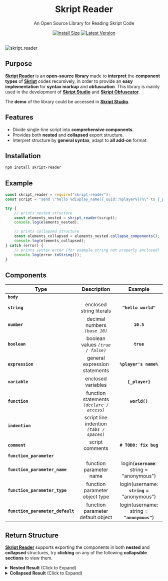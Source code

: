 <div align="center">
	<h1>Skript Reader</h1>
	<p>An Open Source Library for Reading Skript Code</p>
	<a href="https://packagephobia.now.sh/result?p=skript-reader"><img src="https://badgen.net/packagephobia/install/skript-reader@latest" alt="Install Size"></a>
	<a href="https://www.npmjs.com/package/skript-reader"><img src="https://img.shields.io/npm/v/skript-reader" alt="Latest Version"></a>
</div>

<br>

![skript_reader](https://user-images.githubusercontent.com/41904540/183946760-1419c8dc-76f5-49b2-ae2d-cbc8afc07e46.png)

## Purpose

**[Skript Reader](https://github.com/ichenglin/Skript_Reader)** is an **open-source library** made to
**interpret** the **component types** of **[Skript](https://github.com/SkriptLang/Skript)** codes recursively,
in order to provide an **easy implementation** for **syntax markup** and **obfuscation**.
This library is mainly used in the development of
**[Skript Studio](https://github.com/ichenglin/Skript_Studio)** and **[Skript Obfuscator](https://github.com/ichenglin/Skript_Obfuscator)**.

The **demo** of the library could be accessed in **[Skript Studio](https://github.com/ichenglin/Skript_Studio)**.


## Features

- Divide single-line script into **comprehensive components**.
- Provides both **nested** and **collapsed** export structure.
- Interpret structure by **general syntax**, adapt to **all add-on** format.

## Installation

```bash
npm install skript-reader
```

## Example

```js
const skript_reader = require("skript-reader");
const script = "send \"hello %display_name({_uuid::%player%})%\" to {_players::*} #this is an example";

try {
	// prints nested structure
	const elements_nested = skript_reader(script);
	console.log(elements_nested);

	// prints collapsed structure
	const elements_collapsed = elements_nested.collapse_components();
	console.log(elements_collapsed);
} catch (error) {
	// prints syntax error (for example string not properly enclosed)
	console.log(error.toString());
}
```

## Components

| Type                             | Description                                | Example                                     |
| :------------------------------: | :----------------------------------------: | :-----------------------------------------: |
| **`body                      `** |                                            |                                             |
| **`string                    `** | enclosed string literals                   | **`"hello world"`**                         |
| **`number                    `** | decimal numbers *`(base 10)`*              | **`10.5`**                                  |
| **`boolean                   `** | boolean values *`(true / false)`*          | **`true`**                                  |
| **`expression                `** | general expression statements              | **`%player's name%`**                       |
| **`variable                  `** | enclosed variables                         | **`{_player}`**                             |
| **`function                  `** | function statements *`(declare / access)`* | **`world()`**                               |
| **`indention                 `** | script line indention *`(tabs / spaces)`*  |                                             |
| **`comment                   `** | script comments                            | **`# TODO: fix bug`**                       |
| **`function_parameter        `** |                                            |                                             |
| **`function_parameter_name   `** | function parameter name                    | login(**`username`**: string = "anonymous") |
| **`function_parameter_type   `** | function parameter object type             | login(username: **`string`** = "anonymous") |
| **`function_parameter_default`** | function parameter default object          | login(username: string = **`"anonymous"`**) |

## Return Structure

**[Skript Reader](https://github.com/ichenglin/Skript_Reader)** supports exporting the components in both **nested** and **collapsed** structures,
try **clicking** on any of the following **collapsible sections** to view them.

<details>
	<summary><b>Nested Result</b> (Click to Expand)</summary>

```ts
{
  "object_content": "send \"hello %display_name({_uuid::%player%})%\" to {_players::*} #this is an example",
  "object_depth": 0,
  "parent_types": [],
  "object_type": "body",
  "inner_components": [
    {
      "object_content": "send ",
      "object_depth": 1,
      "parent_types": [],
      "object_type": "body",
      "inner_components": []
    },
    {
      "object_content": "\"hello %display_name({_uuid::%player%})%\"",
      "object_depth": 1,
      "parent_types": [ "body" ],
      "object_type": "string",
      "inner_components": [
      {
        "object_content": "\"hello ",
        "object_depth": 2,
        "parent_types": [ "body" ],
        "object_type": "string",
        "inner_components": []
      },
      {
        "object_content": "%display_name({_uuid::%player%})%",
        "object_depth": 2,
        "parent_types": [ "body", "string" ],
        "object_type": "expression",
        "inner_components": [
        {
          "object_content": "%",
          "object_depth": 3,
          "parent_types": [ "body", "string" ],
          "object_type": "expression",
          "inner_components": []
        },
        {
          "object_content": "display_name({_uuid::%player%})",
          "object_depth": 3,
          "parent_types": [ "body", "string", "expression" ],
          "object_type": "function",
          "inner_components": [
          {
            "object_content": "display_name(",
            "object_depth": 4,
            "parent_types": [ "body", "string", "expression" ],
            "object_type": "function",
            "inner_components": []
          },
          {
            "object_content": "{_uuid::%player%}",
            "object_depth": 4,
            "parent_types": [ "body", "string", "expression", "function" ],
            "object_type": "variable",
            "inner_components": [
            {
              "object_content": "{_uuid::",
              "object_depth": 5,
              "parent_types": [ "body", "string", "expression", "function" ],
              "object_type": "variable",
              "inner_components": []
            },
            {
              "object_content": "%player%",
              "object_depth": 5,
              "parent_types": [ "body", "string", "expression", "function", "variable" ],
              "object_type": "expression",
              "inner_components": []
            },
            {
              "object_content": "}",
              "object_depth": 5,
              "parent_types": [ "body", "string", "expression", "function" ],
              "object_type": "variable",
              "inner_components": []
            }
          ]
          },
          {
            "object_content": ")",
            "object_depth": 4,
            "parent_types": [ "body", "string", "expression" ],
            "object_type": "function",
            "inner_components": []
          }
        ]
        },
        {
          "object_content": "%",
          "object_depth": 3,
          "parent_types": [ "body", "string" ],
          "object_type": "expression",
          "inner_components": []
        }
      ]
      },
      {
        "object_content": "\"",
        "object_depth": 2,
        "parent_types": [ "body" ],
        "object_type": "string",
        "inner_components": []
      }
    ]
    },
    {
      "object_content": " to ",
      "object_depth": 1,
      "parent_types": [],
      "object_type": "body",
      "inner_components": []
    },
    {
      "object_content": "{_players::*}",
      "object_depth": 1,
      "parent_types": [ "body" ],
      "object_type": "variable",
      "inner_components": []
    },
    {
      "object_content": " ",
      "object_depth": 1,
      "parent_types": [],
      "object_type": "body",
      "inner_components": []
    },
    {
      "object_content": "#this is an example",
      "object_depth": 1,
      "parent_types": [ "body" ],
      "object_type": "comment",
      "inner_components": []
    }
  ]
}
```
</details>

<details>
	<summary><b>Collapsed Result</b> (Click to Expand)</summary>

```ts
[
  SkriptObject {
    object_content: 'send ',
    object_depth: 1,
    parent_types: [],
    object_type: 'body',
    inner_components: []
  },
  SkriptObject {
    object_content: '"hello ',
    object_depth: 2,
    parent_types: [ 'body' ],
    object_type: 'string',
    inner_components: []
  },
  SkriptObject {
    object_content: '%',
    object_depth: 3,
    parent_types: [ 'body', 'string' ],
    object_type: 'expression',
    inner_components: []
  },
  SkriptObject {
    object_content: 'display_name(',
    object_depth: 4,
    parent_types: [ 'body', 'string', 'expression' ],
    object_type: 'function',
    inner_components: []
  },
  SkriptObject {
    object_content: '{_uuid::',
    object_depth: 5,
    parent_types: [ 'body', 'string', 'expression', 'function' ],
    object_type: 'variable',
    inner_components: []
  },
  SkriptObject {
    object_content: '%player%',
    object_depth: 5,
    parent_types: [ 'body', 'string', 'expression', 'function', 'variable' ],
    object_type: 'expression',
    inner_components: []
  },
  SkriptObject {
    object_content: '}',
    object_depth: 5,
    parent_types: [ 'body', 'string', 'expression', 'function' ],
    object_type: 'variable',
    inner_components: []
  },
  SkriptObject {
    object_content: ')',
    object_depth: 4,
    parent_types: [ 'body', 'string', 'expression' ],
    object_type: 'function',
    inner_components: []
  },
  SkriptObject {
    object_content: '%',
    object_depth: 3,
    parent_types: [ 'body', 'string' ],
    object_type: 'expression',
    inner_components: []
  },
  SkriptObject {
    object_content: '"',
    object_depth: 2,
    parent_types: [ 'body' ],
    object_type: 'string',
    inner_components: []
  },
  SkriptObject {
    object_content: ' to ',
    object_depth: 1,
    parent_types: [],
    object_type: 'body',
    inner_components: []
  },
  SkriptObject {
    object_content: '{_players::*}',
    object_depth: 1,
    parent_types: [ 'body' ],
    object_type: 'variable',
    inner_components: []
  },
  SkriptObject {
    object_content: ' ',
    object_depth: 1,
    parent_types: [],
    object_type: 'body',
    inner_components: []
  },
  SkriptObject {
    object_content: '#this is an example',
    object_depth: 1,
    parent_types: [ 'body' ],
    object_type: 'comment',
    inner_components: []
  }
]
```
</details>
